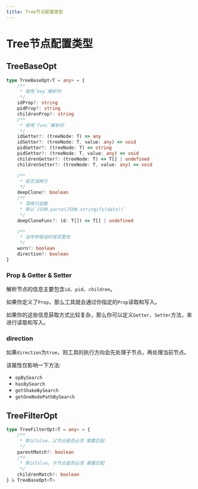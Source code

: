 ```yaml
---
title: Tree节点配置类型
---
```


# Tree节点配置类型

## TreeBaseOpt

```typescript
type TreeBaseOpt<T = any> = {
    /**
     * 使用`key`解析时
     */
    idProp?: string
    pidProp?: string
    childrenProp?: string
    /**
     * 使用`func`解析时
     */
    idGetter?: (treeNode: T) => any
    idSetter?: (treeNode: T, value: any) => void
    pidGetter?: (treeNode: T) => string
    pidSetter?: (treeNode: T, value: any) => void
    childrenGetter?: (treeNode: T) => T[] | undefined
    childrenSetter?: (treeNode: T, value: any) => void

    /**
     * 是否深拷贝
     */
    deepClone?: boolean
    /**
     * 深拷贝函数
     * 默认`JSON.parse(JSON.stringify(data))`
     */
    deepCloneFunc?: (d: T[]) => T[] | undefined

    /**
     * 当传参错误时是否警告
     */
    worn?: boolean
    direction?: boolean
}
```

### Prop & Getter & Setter

解析节点的信息主要包含`id`、`pid`、`children`。

如果你定义了`Prop`，那么工具就会通过你指定的`Prop`读取和写入。

如果你的这些信息获取方式比较复杂，那么你可以定义`Getter`、`Setter`方法，来进行读取和写入。

### direction

如果`direction`为`true`，则工具的执行方向会先处理子节点，再处理当前节点。

该属性仅影响一下方法:

- `opBySearch`
- `hasBySearch`
- `getShakeBySearch`
- `getOneNodePathBySearch`

## TreeFilterOpt

```typescript
type TreeFilterOpt<T = any> = {
    /**
     * 默认false，父节点是否必须 需要匹配
     */
    parentMatch?: boolean
    /**
     * 默认false，子节点是否必须 需要匹配
     */
    childrenMatch?: boolean
} & TreeBaseOpt<T>
```

